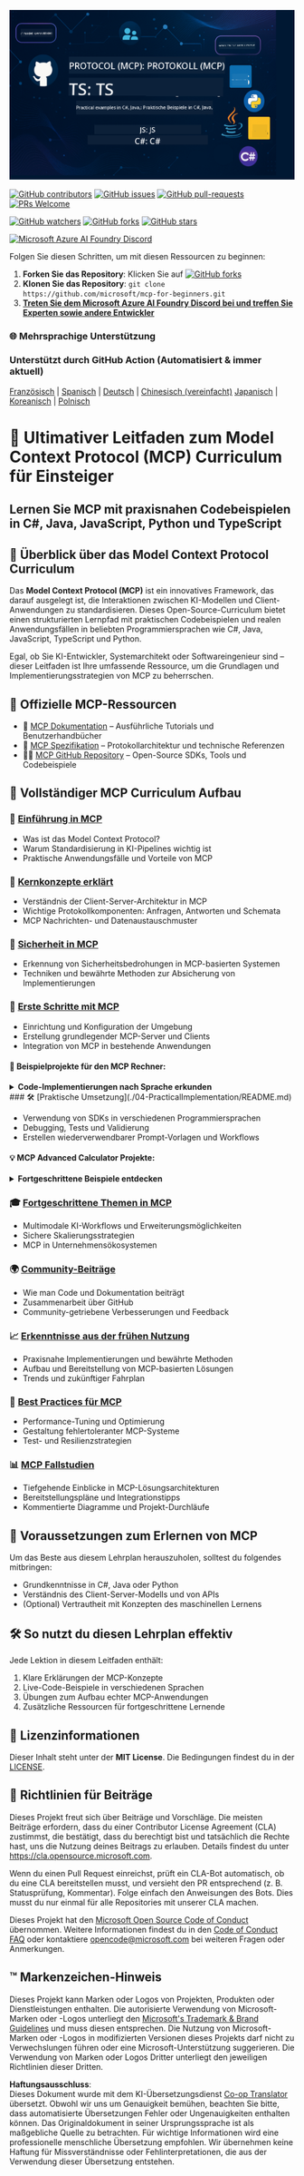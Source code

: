 <!--
CO_OP_TRANSLATOR_METADATA:
{
  "original_hash": "ceacbad0013938974fc0bf493e93f05b",
  "translation_date": "2025-05-16T17:09:33+00:00",
  "source_file": "README.md",
  "language_code": "de"
}
-->
![MCP-for-beginners](../../translated_images/mcp-beginners.2ce2b317996369ff66c5b72e25eff9d4288ab2741fc70c0b4e523d1ae1e249fd.de.png)

[![GitHub contributors](https://img.shields.io/github/contributors/microsoft/mcp-for-beginners.svg)](https://GitHub.com/microsoft/mcp-for-beginners/graphs/contributors)
[![GitHub issues](https://img.shields.io/github/issues/microsoft/mcp-for-beginners.svg)](https://GitHub.com/microsoft/mcp-for-beginners/issues)
[![GitHub pull-requests](https://img.shields.io/github/issues-pr/microsoft/mcp-for-beginners.svg)](https://GitHub.com/microsoft/mcp-for-beginners/pulls)
[![PRs Welcome](https://img.shields.io/badge/PRs-welcome-brightgreen.svg?style=flat-square)](http://makeapullrequest.com)

[![GitHub watchers](https://img.shields.io/github/watchers/microsoft/mcp-for-beginners.svg?style=social&label=Watch)](https://GitHub.com/microsoft/mcp-for-beginners/watchers)
[![GitHub forks](https://img.shields.io/github/forks/microsoft/mcp-for-beginners.svg?style=social&label=Fork)](https://GitHub.com/microsoft/mcp-for-beginners/network)
[![GitHub stars](https://img.shields.io/github/stars/microsoft/mcp-for-beginners?style=social&label=Star)](https://GitHub.com/microsoft/mcp-for-beginners/stargazers)


[![Microsoft Azure AI Foundry Discord](https://dcbadge.vercel.app/api/server/ByRwuEEgH4)](https://discord.com/invite/ByRwuEEgH4)


Folgen Sie diesen Schritten, um mit diesen Ressourcen zu beginnen:
1. **Forken Sie das Repository**: Klicken Sie auf [![GitHub forks](https://img.shields.io/github/forks/microsoft/mcp-for-beginners.svg?style=social&label=Fork)](https://GitHub.com/microsoft/mcp-for-beginners/network)
2. **Klonen Sie das Repository**:   `git clone https://github.com/microsoft/mcp-for-beginners.git`
3. [**Treten Sie dem Microsoft Azure AI Foundry Discord bei und treffen Sie Experten sowie andere Entwickler**](https://discord.com/invite/ByRwuEEgH4)


### 🌐 Mehrsprachige Unterstützung

### Unterstützt durch GitHub Action (Automatisiert & immer aktuell)

[Französisch](../fr/README.md) | [Spanisch](../es/README.md) | [Deutsch](./README.md) | [Chinesisch (vereinfacht)](../zh/README.md)  [Japanisch](../ja/README.md) | [Koreanisch](../ko/README.md) | [Polnisch](../pl/README.md)


# 🚀 Ultimativer Leitfaden zum Model Context Protocol (MCP) Curriculum für Einsteiger

## **Lernen Sie MCP mit praxisnahen Codebeispielen in C#, Java, JavaScript, Python und TypeScript**

## 🧠 Überblick über das Model Context Protocol Curriculum

Das **Model Context Protocol (MCP)** ist ein innovatives Framework, das darauf ausgelegt ist, die Interaktionen zwischen KI-Modellen und Client-Anwendungen zu standardisieren. Dieses Open-Source-Curriculum bietet einen strukturierten Lernpfad mit praktischen Codebeispielen und realen Anwendungsfällen in beliebten Programmiersprachen wie C#, Java, JavaScript, TypeScript und Python.

Egal, ob Sie KI-Entwickler, Systemarchitekt oder Softwareingenieur sind – dieser Leitfaden ist Ihre umfassende Ressource, um die Grundlagen und Implementierungsstrategien von MCP zu beherrschen.

## 🔗 Offizielle MCP-Ressourcen

- 📘 [MCP Dokumentation](https://modelcontextprotocol.io/) – Ausführliche Tutorials und Benutzerhandbücher  
- 📜 [MCP Spezifikation](https://spec.modelcontextprotocol.io/) – Protokollarchitektur und technische Referenzen  
- 🧑‍💻 [MCP GitHub Repository](https://github.com/modelcontextprotocol) – Open-Source SDKs, Tools und Codebeispiele  

## 🧭 Vollständiger MCP Curriculum Aufbau

### 📌 [Einführung in MCP](./00-Introduction/README.md)

- Was ist das Model Context Protocol?
- Warum Standardisierung in KI-Pipelines wichtig ist
- Praktische Anwendungsfälle und Vorteile von MCP

### 🧩 [Kernkonzepte erklärt](./01-CoreConcepts/README.md)

- Verständnis der Client-Server-Architektur in MCP
- Wichtige Protokollkomponenten: Anfragen, Antworten und Schemata
- MCP Nachrichten- und Datenaustauschmuster

### 🔐 [Sicherheit in MCP](./02-Security/readme.md)

- Erkennung von Sicherheitsbedrohungen in MCP-basierten Systemen
- Techniken und bewährte Methoden zur Absicherung von Implementierungen

### 🚀 [Erste Schritte mit MCP](./03-GettingStarted/README.md)

- Einrichtung und Konfiguration der Umgebung
- Erstellung grundlegender MCP-Server und Clients
- Integration von MCP in bestehende Anwendungen

#### 🧮 Beispielprojekte für den MCP Rechner:
<details>
  <summary><strong>Code-Implementierungen nach Sprache erkunden</strong></summary>

  - [C# MCP Server Beispiel](./03-GettingStarted/samples/csharp/README.md)
  - [Java MCP Rechner](./03-GettingStarted/samples/java/calculator/README.md)
  - [JavaScript MCP Demo](./03-GettingStarted/samples/javascript/README.md)
  - [Python MCP Server](../../03-GettingStarted/samples/python/mcp_calculator_server.py)
  - [TypeScript MCP Beispiel](./03-GettingStarted/samples/typescript/README.md)

</details>
### 🛠️ [Praktische Umsetzung](./04-PracticalImplementation/README.md)

- Verwendung von SDKs in verschiedenen Programmiersprachen  
- Debugging, Tests und Validierung  
- Erstellen wiederverwendbarer Prompt-Vorlagen und Workflows  

#### 💡 MCP Advanced Calculator Projekte:  
<details>  
  <summary><strong>Fortgeschrittene Beispiele entdecken</strong></summary>  

  - [Advanced C# Sample](./04-PracticalImplementation/samples/csharp/README.md)  
  - [Java Container App Example](./04-PracticalImplementation/samples/java/containerapp/README.md)  
  - [JavaScript Advanced Sample](./04-PracticalImplementation/samples/javascript/README.md)  
  - [Python Complex Implementation](../../04-PracticalImplementation/samples/python/mcp_sample.py)  
  - [TypeScript Container Sample](./04-PracticalImplementation/samples/typescript/README.md)  

</details>  

### 🎓 [Fortgeschrittene Themen in MCP](./05-AdvancedTopics/README.md)

- Multimodale KI-Workflows und Erweiterungsmöglichkeiten  
- Sichere Skalierungsstrategien  
- MCP in Unternehmensökosystemen  

### 🌍 [Community-Beiträge](./06-CommunityContributions/README.md)

- Wie man Code und Dokumentation beiträgt  
- Zusammenarbeit über GitHub  
- Community-getriebene Verbesserungen und Feedback  

### 📈 [Erkenntnisse aus der frühen Nutzung](./07-CaseStudies/README.md)

- Praxisnahe Implementierungen und bewährte Methoden  
- Aufbau und Bereitstellung von MCP-basierten Lösungen  
- Trends und zukünftiger Fahrplan  

### 📏 [Best Practices für MCP](./08-BestPractices/README.md)

- Performance-Tuning und Optimierung  
- Gestaltung fehlertoleranter MCP-Systeme  
- Test- und Resilienzstrategien  

### 📊 [MCP Fallstudien](./09-CaseStudy/Readme.md)

- Tiefgehende Einblicke in MCP-Lösungsarchitekturen  
- Bereitstellungspläne und Integrationstipps  
- Kommentierte Diagramme und Projekt-Durchläufe  

## 🎯 Voraussetzungen zum Erlernen von MCP

Um das Beste aus diesem Lehrplan herauszuholen, solltest du folgendes mitbringen:

- Grundkenntnisse in C#, Java oder Python  
- Verständnis des Client-Server-Modells und von APIs  
- (Optional) Vertrautheit mit Konzepten des maschinellen Lernens  

## 🛠️ So nutzt du diesen Lehrplan effektiv

Jede Lektion in diesem Leitfaden enthält:

1. Klare Erklärungen der MCP-Konzepte  
2. Live-Code-Beispiele in verschiedenen Sprachen  
3. Übungen zum Aufbau echter MCP-Anwendungen  
4. Zusätzliche Ressourcen für fortgeschrittene Lernende  

## 📜 Lizenzinformationen

Dieser Inhalt steht unter der **MIT License**. Die Bedingungen findest du in der [LICENSE](../../LICENSE).  

## 🤝 Richtlinien für Beiträge

Dieses Projekt freut sich über Beiträge und Vorschläge. Die meisten Beiträge erfordern, dass du einer Contributor License Agreement (CLA) zustimmst, die bestätigt, dass du berechtigt bist und tatsächlich die Rechte hast, uns die Nutzung deines Beitrags zu erlauben. Details findest du unter <https://cla.opensource.microsoft.com>.  

Wenn du einen Pull Request einreichst, prüft ein CLA-Bot automatisch, ob du eine CLA bereitstellen musst, und versieht den PR entsprechend (z. B. Statusprüfung, Kommentar). Folge einfach den Anweisungen des Bots. Dies musst du nur einmal für alle Repositories mit unserer CLA machen.  

Dieses Projekt hat den [Microsoft Open Source Code of Conduct](https://opensource.microsoft.com/codeofconduct/) übernommen. Weitere Informationen findest du in den [Code of Conduct FAQ](https://opensource.microsoft.com/codeofconduct/faq/) oder kontaktiere [opencode@microsoft.com](mailto:opencode@microsoft.com) bei weiteren Fragen oder Anmerkungen.  

## ™️ Markenzeichen-Hinweis

Dieses Projekt kann Marken oder Logos von Projekten, Produkten oder Dienstleistungen enthalten. Die autorisierte Verwendung von Microsoft-Marken oder -Logos unterliegt den [Microsoft's Trademark & Brand Guidelines](https://www.microsoft.com/legal/intellectualproperty/trademarks/usage/general) und muss diesen entsprechen. Die Nutzung von Microsoft-Marken oder -Logos in modifizierten Versionen dieses Projekts darf nicht zu Verwechslungen führen oder eine Microsoft-Unterstützung suggerieren. Die Verwendung von Marken oder Logos Dritter unterliegt den jeweiligen Richtlinien dieser Dritten.

**Haftungsausschluss**:  
Dieses Dokument wurde mit dem KI-Übersetzungsdienst [Co-op Translator](https://github.com/Azure/co-op-translator) übersetzt. Obwohl wir uns um Genauigkeit bemühen, beachten Sie bitte, dass automatisierte Übersetzungen Fehler oder Ungenauigkeiten enthalten können. Das Originaldokument in seiner Ursprungssprache ist als maßgebliche Quelle zu betrachten. Für wichtige Informationen wird eine professionelle menschliche Übersetzung empfohlen. Wir übernehmen keine Haftung für Missverständnisse oder Fehlinterpretationen, die aus der Verwendung dieser Übersetzung entstehen.
